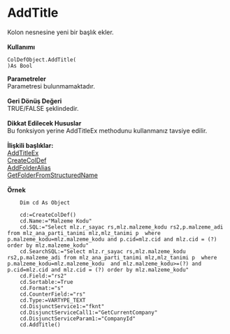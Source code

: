 # AddTitle

Kolon nesnesine yeni bir başlık ekler.\
\
**Kullanımı**

```
ColDefObject.AddTitle(
)As Bool
```

**Parametreler**\
Parametresi bulunmamaktadır.\
\
**Geri Dönüş Değeri**\
TRUE/FALSE şeklindedir.\
\
**Dikkat Edilecek Hususlar**\
Bu fonksiyon yerine AddTitleEx methodunu kullanmanız tavsiye edilir.\
\
**İlişkili başlıklar:**\
[AddTitleEx](addtitleex.md)\
[CreateColDef](../fonksiyonlar/createcoldef.md)\
[AddFolderAlias](../fonksiyonlar/addfolderalias.md)\
[GetFolderFromStructuredName](../fonksiyonlar/getfolderfromstructuredname.md)\
\
**Örnek**

```
    Dim cd As Object

    cd:=CreateColDef()
    cd.Name:="Malzeme Kodu"
    cd.SQL:="Select mlz.r_sayac rs,mlz.malzeme_kodu rs2,p.malzeme_adi from mlz_ana_parti_tanimi mlz,mlz_tanimi p  where p.malzeme_kodu=mlz.malzeme_kodu and p.cid=mlz.cid and mlz.cid = (?) order by mlz.malzeme_kodu"
    cd.SearchSQL:="Select mlz.r_sayac rs,mlz.malzeme_kodu rs2,p.malzeme_adi from mlz_ana_parti_tanimi mlz,mlz_tanimi p  where p.malzeme_kodu=mlz.malzeme_kodu  and mlz.malzeme_kodu>=(?) and  p.cid=mlz.cid and mlz.cid = (?) order by mlz.malzeme_kodu" 
    cd.Field:="rs2"
    cd.Sortable:=True
    cd.Format:="s"
    cd.CounterField:="rs"
    cd.Type:=VARTYPE_TEXT
    cd.DisjunctService1:="fknt"
    cd.DisjunctServiceCall1:="GetCurrentCompany"
    cd.DisjunctServiceParam1:="CompanyId"
    cd.AddTitle()

```
